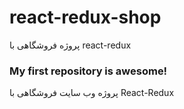 # react-redux-shop
پروژه فروشگاهی با react-redux
### My first repository is awesome!

پروژه وب سایت فروشگاهی با React-Redux
